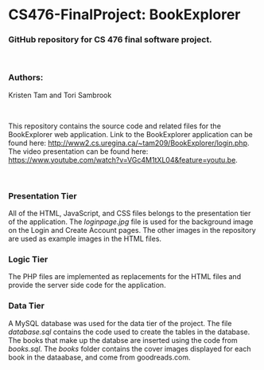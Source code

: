 # CS476-FinalProject: BookExplorer
### GitHub repository for CS 476 final software project.

<br/>

### Authors:
Kristen Tam and Tori Sambrook

<br/>

This repository contains the source code and related files for the BookExplorer web application. Link to the BookExplorer application can be found here: http://www2.cs.uregina.ca/~tam209/BookExplorer/login.php. The video presentation can be found here: https://www.youtube.com/watch?v=VGc4M1tXL04&feature=youtu.be.

<br/>

### Presentation Tier
All of the HTML, JavaScript, and CSS files belongs to the presentation tier of the application. The *loginpage.jpg* file is used for the background image on the Login and Create Account pages. The other images in the repository are used as example images in the HTML files. 

### Logic Tier
The PHP files are implemented as replacements for the HTML files and provide the server side code for the application. 

### Data Tier
A MySQL database was used for the data tier of the project. The file *database.sql* contains the code used to create the tables in the database. The books that make up the databse are inserted using the code from *books.sql*. The *books* folder contains the cover images displayed for each book in the dataabase, and come from goodreads.com. 
